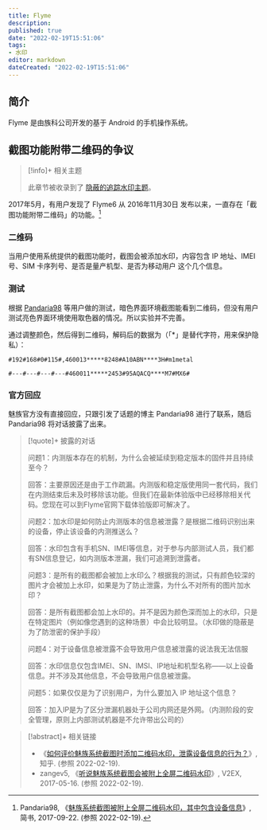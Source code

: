 ```yaml
---
title: Flyme
description:
published: true
date: "2022-02-19T15:51:06"
tags:
- 水印
editor: markdown
dateCreated: "2022-02-19T15:51:06"
---
```


## 简介

Flyme 是由族科公司开发的基于 Android 的手机操作系统。

## 截图功能附带二维码的争议

> [!info]+ 相关主题
>
> 此章节被收录到了 [隐蔽的追踪水印主题](/theme/隐蔽的追踪水印主题.md)。

2017年5月，有用户发现了 Flyme6 从 2016年11月30日 发布以来，一直存在「截图功能附带二维码」的功能。[^19d5]

[^19d5]: Pandaria98, 《[魅族系统截图被附上全屏二维码水印，其中包含设备信息](https://web.archive.org/web/20170922101101/http://www.jianshu.com/p/a1119d547f3d)》, 简书, 2017-09-22. (参照 2022-02-19).

### 二维码

当用户使用系统提供的截图功能时，截图会被添加水印，内容包含 IP 地址、IMEI 号、SIM 卡序列号、是否是量产机型、是否为移动用户 这个几个信息。

### 测试

根据 [Pandaria98](https://github.com/Pandaria98) 等用户做的测试，暗色界面环境截图能看到二维码，但没有用户测试亮色界面环境使用取色器的情况。所以实验并不完善。

通过调整颜色，然后得到二维码，解码后的数据为（「\*」是替代字符，用来保护隐私）：

`#192#168#0#115#,460013*****8248#A10ABN****3H#m1metal`

`#---#---#---#---#460011*****2453#95AQACQ****M7#MX6#`

### 官方回应

魅族官方没有直接回应，只跟引发了话题的博主 Pandaria98 进行了联系，随后 Pandaria98 将对话披露了出来。

> [!quote]+ 披露的对话
>
> 问题1：内测版本存在的机制，为什么会被延续到稳定版本的固件并且持续至今？
> 
> 回答：主要原因还是由于工作疏漏。内测版和稳定版使用同一套代码，我们在内测结束后未及时移除该功能。但我们在最新体验版中已经移除相关代码。您现在可以到Flyme官网下载体验版即可解决了。
> 
> 问题2：加水印是如何防止内测版本的信息被泄露？是根据二维码识别出来的设备，停止该设备的内测推送么？
> 
> 回答：水印包含有手机SN、IMEI等信息，对于参与内部测试人员，我们都有SN信息登记，如内测版本泄漏，我们可追溯到泄露者。
> 
> 问题3：是所有的截图都会被加上水印么？根据我的测试，只有颜色较深的图片才会被加上水印，如果是为了防止泄露，为什么不对所有的图片加水印？
> 
> 回答：是所有截图都会加上水印的。并不是因为颜色深而加上的水印，只是在特定图片（例如像您遇到的这种场景）中会比较明显。（水印做的隐蔽是为了防泄密的保护手段）
> 
> 问题4：对于设备信息被泄露不会导致用户信息被泄露的说法我无法信服
> 
> 回答：水印信息仅包含IMEI、SN、IMSI、IP地址和机型名称——以上设备信息。并不涉及其他信息，不会导致用户信息被泄露。
> 
> 问题5：如果仅仅是为了识别用户，为什么要加入 IP 地址这个信息？
> 
> 回答：加入IP是为了区分泄漏机器处于公司内网还是外网。（内测阶段的安全管理，原则上内部测试机器是不允许带出公司的）

> [!abstract]+ 相关链接
>
> +   《[如何评价魅族系统截图时添加二维码水印，泄露设备信息的行为？](https://web.archive.org/web/20220219091853/https://www.zhihu.com/question/59919887)》, 知乎. (参照 2022-02-19).
> +   zangev5, 《[听说魅族系统截图会被附上全屏二维码水印](https://web.archive.org/web/20220219093321/https://www.v2ex.com/t/361719)》, V2EX, 2017-05-16. (参照 2022-02-19).
